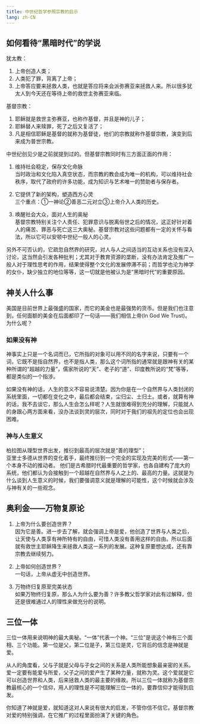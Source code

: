```yaml
---
title: 中世纪哲学参照宗教的启示
lang: zh-CN
---
```


## 如何看待“黑暗时代”的学说

犹太教：
1. 上帝创造人类；
2. 人类犯了罪，背离了上帝；
3. 上帝答应要来拯救人类，也就是答应将来会派弥赛亚来拯救人来。所以很多犹太人到今天还在等待上帝的救世主弥赛亚来临。

基督宗教：
1. 耶稣就是救世主弥赛亚，也称作基督，并且是神的儿子；
2. 耶稣替人来赎罪，死了之后又复活了；
3. 凡是相信耶稣是基督的就称为基督徒，他们的宗教就称作基督宗教，演变到后来成为普世宗教。

中世纪创见少是之前就提到过的。但基督宗教同时有三方面正面的作用：

1. 维持社会稳定，保存文化命脉  
当时政治和文化陷入真空状态，而宗教的教会成为唯一的机构，可以维持社会秩序，取代了政府的许多功能，成为知识与艺术唯一的赞助者与保存者。

2. 它提供了新的架构，塑造西方心灵  
三个重点：①一神论②善恶二元对立③上帝介入人类的历史。

3. 唤醒社会大众，面对人生的奥秘  
基督宗教特别关注个人责任、犯罪意识与脱离俗世之后的情况，这正好针对着人的痛苦、罪恶与死亡这三大奥秘。基督宗教对这些问题都有一定的关怀与看法，所以它可以安顿中世纪一般人的心灵。

另外不可否认的，它疏忽自然界的研究，对人与人之间适当的互动关系也没有深入讨论，这当然会引发各种批判；尤其对于教育资源的垄断，没有办法肯定及推广一般人对于理性思考的作用，结果使得整个文化的发展停滞不前；而哲学也沦为神学的女仆，缺少独立的地位等等，这一切就是他被认为是“黑暗时代”的重要原因。


## 神关人什么事

美国是目前世界上最强盛的国家，而它的美金也是最强势的货币。但是我们也注意到，任何面额的美金在后面都印了一句话——我们相信上帝(In God We Trust)。为什么呢？

### 如果没有神

神事实上只是一个名词而已，它所指的对象可以用不同的名字来说，只要有一个词，它既不是指自然界，也不是指人类，那么这个词所指的通常就是跟神有关的某种所谓的“超越的力量”，儒家所说的“天”、老子的“道”、印度教所说的“梵”等等，都是类似的一个指涉。  

如果没有神的话，人生的意义不容易说清楚。因为你是在一个自然界与人类封闭的系统里面，一切都在变化之中，最后都会结束，尘归尘、土归土。或者，就算有神的话，我不去谈它，那么人生会怎么样呢？人生就很难得到充分的理解，只能就人的身跟心两方面来看，没办法谈到灵的层次，同时对于我们的祖先的定位也会出现困难。

### 神与人生意义

柏拉图从理型世界出发，推衍到最高的层次就是“善的理型”；  
亚里士多德从世界的变化着手，最终推衍到一个完全的实现及完美的形式——第一个本身不动的推动者。
他们是古希腊时代最重要的哲学家，也各自建构了庞大的系统，他们都认为会接触到一个超越在自然界与人之上的、最高的力量。这就是为什么谈到人生意义的时候，我们要强调意义就是理解的可能性，这个时候就会涉及与神有关的一些观念。


## 奥利金——万物复原论

1. 上帝为什么要创造世界？  
因为它是善。进一步去了解，就会强调上帝是爱，他创造了世界与人类之后，让天使与人类享有神所特有的自由，可惜人类没有善用这样的自由。所以后面就有救世主耶稣降生来拯救人类这一系列的发展。这种复原要想达成，还有靠宗教去继续努力。

2. 上帝如何创造世界？  
一句话，上帝从虚无中创造世界。

3. 万物终归复原至完美状态  
如果万物终归复原，那么人为什么要为善？许多教父哲学家对此有过解释，但还是很难通过人的理性来做充分的说明。


## 三位一体

三位一体用来说明神的最大奥秘。“一体”代表一个神。“三位”是说这个神有三个面相、三个功能。第一位是父，第二位是子，第三位是灵，它背后的信念是神就是爱。

从人的角度看，父与子就是父母与子女之间的关系是人类所能想象最亲密的关系。爱一定要有能爱与所爱，父子之间的爱产生了某种力量，就称为灵。这个爱就是它可以创造世界和人类，后来拯救人类的最主要的缘故。所以三位一体就称为基督宗教最核心的一个信仰，用人的理性是不可能理解三位一体的，要靠信仰才能得到启发。

你知道了神就是爱，就知道这对人来说有很大的启发，不管你信不信它。基督宗教对爱的特别强调，在它推广的过程里面扮演了关键的角色。
